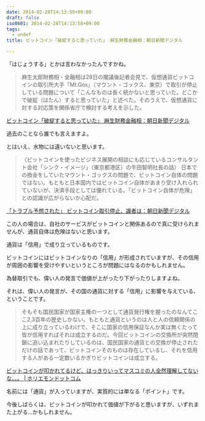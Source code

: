 ```yaml
---
date: 2014-02-28T14:13:58+09:00
draft: false
iso8601: 2014-02-28T14:13:58+09:00
tags:
  - undef
title: ビットコイン「破綻すると思っていた」 麻生財務金融相：朝日新聞デジタル

---
```


「はじょうする」とかは言わなかったんですかね。

> 麻生太郎財務相・金融相は28日の閣議後記者会見で、仮想通貨ビットコインの取引所大手「Mt.Gox」（マウント・ゴックス、東京）で取引が停止している問題について「こんなものは長く続かないと思っていた。どこかで破綻（はたん）すると思っていた」と述べた。そのうえで、仮想通貨に対する対応策を関係省庁で検討する考えを示した。

[ビットコイン「破綻すると思っていた」 麻生財務金融相：朝日新聞デジタル](http://www.asahi.com/articles/ASG2X2VKKG2XULFA006.html?iref=comtop_6_04)

過去のことなら誰でも言えますよ。

とはいえ、水物には違いないと思います。

> 〈ビットコインを使ったビジネス展開の相談にも応じているコンサルタント会社「シンク・イメージ」（東京都港区）の牛田智明社長の話〉 日本での換金をしていたマウント・ゴックスの問題で、ビットコイン自体の問題ではない。もともと日本国内ではビットコイン自体があまり受け入れられていないが、決済手段としては優れている。「ビットコイン自体が危険」との認識が広がらないか心配だ。

[「トラブル予想された」 ビットコイン取引停止、識者は：朝日新聞デジタル](http://www.asahi.com/articles/ASG2V3CXCG2VUTIL005.html?ref=reca)

この人の場合は、自社のサービスがビットコインと関係あるので真に受けられませんが、通貨自体は危険はないと思います。

通貨は「信用」で成り立っているものです。

ビットコインにはビットコインなりの「信用」が形成されていますが、その信用が周囲の影響を受けやすいというところが問題にはなるのかもしれません。

為替取引でも、偉い人の発言で価値が上がったり下がったりしますよね。

それは、偉い人の発言が、その国の通貨に対する「信用」に影響を与えている、ということです。

> そもそも国民国家が国家主権の一つとして通貨発行権を握ったのなんてここ2,3百年の歴史しかない。もともと通貨というのは人と人の信頼関係の上に成り立っているわけで、そこに国家の信用保証なんか実は無くたって皆が信用すればそれは成立するのだ。今回ビットコインの交換所が突然閉鎖に追い込まれたりしているのは、国民国家の通貨との交換が停止されただけの話であって、ビットコインそのものは存在しているし、それを信用する人がある一定数いるかぎりビットコインは成立する。

[ビットコインが叩かれてるけど、はっきりいってマスコミの人全然理解してないな。。。 | ホリエモンドットコム](http://horiemon.com/4463/)

名前には「通貨」が入っていますが、実質的には単なる「ポイント」です。

今後しばらくは、ビットコインが叩かれて価値が下がると思いますが、いずれまた上がる…かもしれません。
